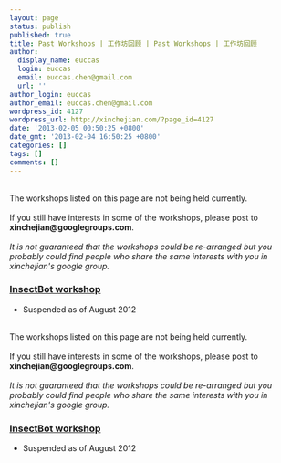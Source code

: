 ```yaml
---
layout: page
status: publish
published: true
title: Past Workshops | 工作坊回顾 | Past Workshops | 工作坊回顾
author:
  display_name: euccas
  login: euccas
  email: euccas.chen@gmail.com
  url: ''
author_login: euccas
author_email: euccas.chen@gmail.com
wordpress_id: 4127
wordpress_url: http://xinchejian.com/?page_id=4127
date: '2013-02-05 00:50:25 +0800'
date_gmt: '2013-02-04 16:50:25 +0800'
categories: []
tags: []
comments: []
---
```

<p><!-- to add a page for PAST WORKSHOPS. Legacy workshops which will not be held would be put here.--></p>
<p><!--:en--><br />
The workshops listed on this page are not being held currently.<br />
<br>If you still have interests in some of the workshops, please post to <b>xinchejian@googlegroups.com</b>.<br />
<br><i>It is not guaranteed that the workshops could be re-arranged but you probably could find people who share the same interests with you in xinchejian's google group. </i></p>
<h3> <a href="http://xinchejian.com/workshop/insectbot-workshop/">InsectBot workshop</a> </h3></p>
<ul>
<li>Suspended as of August 2012</li></ul></p>
<p><!--:--></p>
<p><!--:zh--><br />
The workshops listed on this page are not being held currently.<br />
<br>If you still have interests in some of the workshops, please post to <b>xinchejian@googlegroups.com</b>.<br />
<br><i>It is not guaranteed that the workshops could be re-arranged but you probably could find people who share the same interests with you in xinchejian's google group. </i></p>
<h3> <a href="http://xinchejian.com/workshop/insectbot-workshop/">InsectBot workshop</a> </h3></p>
<ul>
<li>Suspended as of August 2012</li></ul></p>
<p><!--:--></p>

